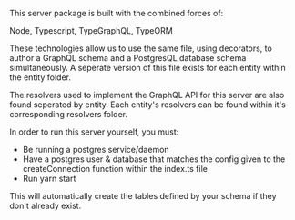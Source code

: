 This server package is built with the combined forces of:

Node,
Typescript,
TypeGraphQL,
TypeORM

These technologies allow us to use the same file, using decorators, to author
a GraphQL schema and a PostgresQL database schema simultaneously. A seperate version of this file exists for each entity within the entity folder.

The resolvers used to implement the GraphQL API for this server are also found seperated by entity. Each entity's resolvers can be found within it's corresponding resolvers folder.

In order to run this server yourself, you must:

- Be running a postgres service/daemon
- Have a postgres user & database that matches the config given to the createConnection function within the index.ts file
- Run yarn start

This will automatically create the tables defined by your schema if they don't already exist.
